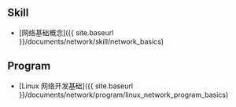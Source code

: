 ## Skill

- [网络基础概念]({{ site.baseurl }}/documents/network/skill/network_basics)



## Program
- [Linux 网络开发基础]({{ site.baseurl }}/documents/network/program/linux_network_program_basics)